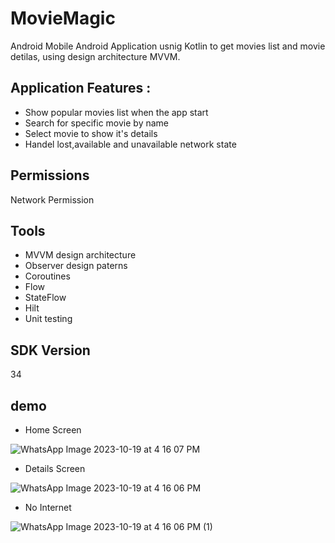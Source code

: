 # MovieMagic

Android Mobile Android Application usnig Kotlin to get movies list and movie detilas, using design architecture MVVM.

## Application Features :

- Show popular movies list when the app start
- Search for specific movie by name
- Select movie to show it's details
- Handel lost,available and unavailable network state

## Permissions
Network Permission

## Tools
- MVVM design architecture
- Observer design paterns
- Coroutines
- Flow
- StateFlow
- Hilt
- Unit testing

## SDK Version
34

## demo
- Home Screen
  
![WhatsApp Image 2023-10-19 at 4 16 07 PM](https://github.com/MiladSoliman/RunprofTask/assets/72501714/4d2f398c-14c9-4299-b86b-b97e61527072)

- Details Screen
  
![WhatsApp Image 2023-10-19 at 4 16 06 PM](https://github.com/MiladSoliman/RunprofTask/assets/72501714/b19034e5-3de0-494a-ac0b-c1cef07c28ea)

- No Internet
  
![WhatsApp Image 2023-10-19 at 4 16 06 PM (1)](https://github.com/MiladSoliman/RunprofTask/assets/72501714/ec25299d-95d5-407c-af94-83648c58ebc2)

